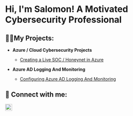 <h1>Hi, I'm Salomon! A Motivated Cybersecurity Professional </h1>

<h2>👨‍💻My Projects:</h2>

- <b>Azure / Cloud Cybersecurity Projects</b>
  - [Creating a Live SOC / Honeynet in Azure](https://github.com/sdathey/Azure-SOC)

- <b>Azure AD Logging And Monitoring</b>
  - [Configuring Azure AD Logging And Monitoring](https://github.com/sdathey/AAD-Logging-Monitoring)

<h2> 🤳 Connect with me:</h2>

[<img align="left" alt="SalomonDathey | LinkedIn" width="22px" src="https://cdn.jsdelivr.net/npm/simple-icons@v3/icons/linkedin.svg" />][linkedin]


[linkedin]: https://linkedin.com/in/salomon-d-cybersecurity-pro

 
 
 
 
 
<!--
**sdathey/sdathey** is a ✨ _special_ ✨ repository because its `README.md` (this file) appears on your GitHub profile.
 
 
Here are some ideas to get you started:
  
- 🔭 I’m working on CYBER MILLION Power by Immersive Labs
- 🌱 I’m learning Defensive Security Operations

-->
